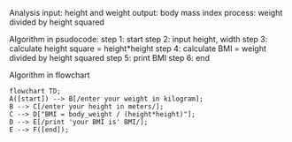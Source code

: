 Analysis 
input: height and weight
output: body mass index
process: weight divided by height squared 

Algorithm in psudocode:
step 1: start
step 2: input height, width 
step 3: calculate height square = height*height 
step 4: calculate BMI = weight divided by height squared
step 5: print BMI
step 6: end

Algorithm in flowchart
```mermaid
flowchart TD;
A([start]) --> B[/enter your weight in kilogram];
B --> C[/enter your height in meters/];
C --> D["BMI = body_weight / (height*height)"];
D --> E[/print 'your BMI is' BMI/];
E --> F([end]);
```


